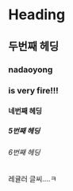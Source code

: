 # Heading

## 두번째 헤딩

### nadaoyong

### is very fire!!!

#### 네번째 헤딩

##### 5번째 헤딩

###### 6번째 헤딩

레귤러 글씨....ㅋ

##
